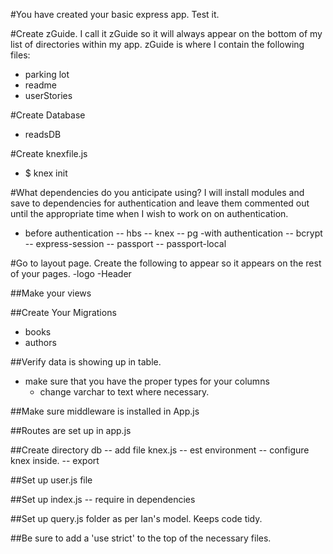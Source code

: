 #You have created your basic express app. Test it.

#Create zGuide. I call it zGuide so it will always appear on the bottom of my list of directories within my app. zGuide is where I contain the following files:
  - parking lot
  - readme
  - userStories

#Create Database
  - readsDB

#Create knexfile.js
  - $ knex init

#What dependencies do you anticipate using? I will install modules and save to dependencies for authentication and leave them commented out until the appropriate time when I wish to work on on authentication.
  - before authentication
    -- hbs
    -- knex
    -- pg
  -with authentication
    -- bcrypt
    -- express-session
    -- passport
    -- passport-local

#Go to layout page. Create the following to appear so it appears on the rest of your pages.
  -logo
  -Header

##Make your views

##Create Your Migrations
  - books
  - authors

##Verify data is showing up in table.
  - make sure that you have the proper types for your columns
    - change varchar to text where necessary.

##Make sure middleware is installed in App.js

##Routes are set up in app.js

##Create directory db
  -- add file knex.js
  -- est environment
  -- configure knex inside.
  -- export

##Set up user.js file

##Set up index.js
  -- require in dependencies

##Set up query.js folder as per Ian's model. Keeps code tidy.


##Be sure to add a 'use strict' to the top of the necessary files.
